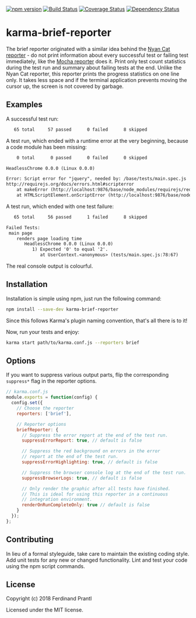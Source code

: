 [![npm version](https://badge.fury.io/js/karma-brief-reporter.svg)](http://badge.fury.io/js/karma-brief-reporter)
[![Build Status](https://travis-ci.org/dgarlitt/karma-brief-reporter.svg)](https://travis-ci.org/dgarlitt/karma-brief-reporter)
[![Coverage Status](https://coveralls.io/repos/dgarlitt/karma-brief-reporter/badge.svg?branch=master)](https://coveralls.io/r/dgarlitt/karma-brief-reporter?branch=master)
[![Dependency Status](https://david-dm.org/dgarlitt/karma-brief-reporter.svg)](https://david-dm.org/dgarlitt/karma-brief-reporter)

karma-brief-reporter
====================

The brief reporter originated with a similar idea behind the [Nyan Cat reporter] - do not print information about every successful test or failing test immediately, like the [Mocha reporter] does it. Print only test count statistics during the test run and summary about failing tests at the end. Unlike the Nyan Cat reporter, this reporter prints the progress statistics on one line only. It takes less space and if the terminal application prevents moving the cursor up, the screen is not covered by garbage.

Examples
--------

A successful test run:

```txt
   65 total     57 passed      0 failed      8 skipped
```

A test run, which ended with a runtime error at the very beginning, because a code module has been missing:

```txt
    0 total      0 passed      0 failed      0 skipped

HeadlessChrome 0.0.0 (Linux 0.0.0)

Error: Script error for "jquery", needed by: /base/tests/main.spec.js
http://requirejs.org/docs/errors.html#scripterror
    at makeError (http://localhost:9876/base/node_modules/requirejs/require.js?242a935a7049803efaaa891de70075a8d6432d9b:168:17)
    at HTMLScriptElement.onScriptError (http://localhost:9876/base/node_modules/requirejs/require.js?242a935a7049803efaaa891de70075a8d6432d9b:1738:36)
```

A test run, which ended with one test failure:

```txt
   65 total     56 passed      1 failed      8 skipped

Failed Tests:
 main page
    renders page loading time
       HeadlessChrome 0.0.0 (Linux 0.0.0)
          1) Expected '0' to equal '2'.
             at UserContext.<anonymous> (tests/main.spec.js:78:67)
```

The real console output is colourful.

Installation
------------

Installation is simple using npm, just run the following command:

```sh
npm install --save-dev karma-brief-reporter
```

Since this follows Karma's plugin naming convention, that's all there is to it!

Now, run your tests and enjoy:

```sh
karma start path/to/karma.conf.js --reporters brief
```

Options
-------

If you want to suppress various output parts, flip the corresponding `suppress*` flag in the reporter options.

```js
// karma.conf.js
module.exports = function(config) {
  config.set({
    // Choose the reporter
    reporters: ['brief'],

    // Reporter options
    briefReporter: {
      // Suppress the error report at the end of the test run.
      suppressErrorReport: true, // default is false

      // Suppress the red background on errors in the error
      // report at the end of the test run.
      suppressErrorHighlighting: true, // default is false

      // Suppress the browser console log at the end of the test run.
      suppressBrowserLogs: true, // default is false

      // Only render the graphic after all tests have finished.
      // This is ideal for using this reporter in a continuous
      // integration environment.
      renderOnRunCompleteOnly: true // default is false
    }
  });
};
```

Contributing
------------

In lieu of a formal styleguide, take care to maintain the existing coding style.  Add unit tests for any new or changed functionality. Lint and test your code using the npm script commands.

License
-------

Copyright (c) 2018 Ferdinand Prantl

Licensed under the MIT license.

[Nyan Cat reporter]: https://github.com/prantlf/karma-nyan-reporter
[Mocha reporter]: https://github.com/litixsoft/karma-mocha-reporter
